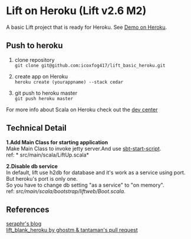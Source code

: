 Lift on Heroku (Lift v2.6 M2)
=================

A basic Lift project that is ready for Heroku. See [Demo on Heroku](http://lift26.herokuapp.com/).

## Push to heroku
1. clone repository  
`git clone git@github.com:icoxfog417/lift_basic_heroku.git`

2. create app on Heroku  
 `heroku create (yourappname) --stack cedar`

3. git push to heroku master  
 `git push heroku master`

For more info about Scala on Heroku check out the [dev center](http://devcenter.heroku.com/articles/scala)

## Technical Detail
**1.Add Main Class for starting application**  
Make Main Class to invoke jetty server.And use [sbt-start-script](https://github.com/sbt/sbt-start-script).  
ref: * src/main/scala/LiftUp.scala*  

**2.Disable db service**  
In default, lift use h2db for database and it's work as a service using port. But heroku's port is only one.  
So you have to change db setting "as a service" to "on memory".  
ref: *src/main/scala/bootstrap/liftweb/Boot.scala.* 

## References
[seraphr's blog](http://d.hatena.ne.jp/seraphr/20110924/1316811093)  
[lift_blank_heroku by ghostm & tantaman's pull request](https://github.com/ghostm/lift_blank_heroku)